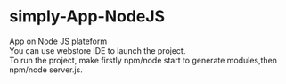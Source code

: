 # simply-App-NodeJS

App on Node JS plateform  
You can use webstore IDE to launch the project.  
To run the project, make firstly npm/node start to generate modules,then npm/node server.js.  
